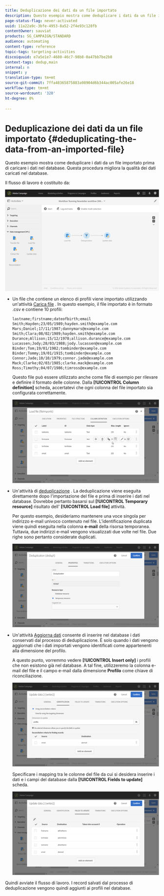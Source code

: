 ```yaml
---
title: Deduplicazione dei dati da un file importato
description: Questo esempio mostra come deduplicare i dati da un file importato prima di caricare i dati nel database.
page-status-flag: never-activated
uuid: 11a22a9c-3bfe-4953-8a52-2f4e93c128fb
contentOwner: sauviat
products: SG_CAMPAIGN/STANDARD
audience: automating
content-type: reference
topic-tags: targeting-activities
discoiquuid: e7a5e1e7-4680-46c7-98b8-0a47bb7be2b8
context-tags: dedup,main
internal: n
snippet: y
translation-type: tm+mt
source-git-commit: 7ffa48365875883a98904d6b344ac005afe26e18
workflow-type: tm+mt
source-wordcount: '328'
ht-degree: 0%

---
```



# Deduplicazione dei dati da un file importato {#deduplicating-the-data-from-an-imported-file}

Questo esempio mostra come deduplicare i dati da un file importato prima di caricare i dati nel database. Questa procedura migliora la qualità dei dati caricati nel database.

Il flusso di lavoro è costituito da:

![](assets/deduplication_example2_workflow.png)

* Un file che contiene un elenco di profili viene importato utilizzando un&#39;attività [Carica file](../../automating/using/load-file.md) . In questo esempio, il file importato è in formato .csv e contiene 10 profili:

   ```
   lastname;firstname;dateofbirth;email
   Smith;Hayden;23/05/1989;hayden.smith@example.com
   Mars;Daniel;17/11/1987;dannymars@example.com
   Smith;Clara;08/02/1989;hayden.smith@example.com
   Durance;Allison;15/12/1978;allison.durance@example.com
   Lucassen;Jody;28/03/1988;jody.lucassen@example.com
   Binder;Tom;19/01/1982;tombinder@example.com
   Binder;Tommy;19/01/1915;tombinder@example.com
   Connor;Jade;10/10/1979;connor.jade@example.com
   Mack;Clarke;02/03/1985;clarke.mack@example.com
   Ross;Timothy;04/07/1986;timross@example.com
   ```

   Questo file può essere utilizzato anche come file di esempio per rilevare e definire il formato delle colonne. Dalla **[!UICONTROL Column definition]** scheda, accertatevi che ogni colonna del file importato sia configurata correttamente.

   ![](assets/deduplication_example2_fileloading.png)

* Un&#39;attività di [deduplicazione](../../automating/using/deduplication.md) . La deduplicazione viene eseguita direttamente dopo l&#39;importazione del file e prima di inserire i dati nel database. Dovrebbe pertanto basarsi sul **[!UICONTROL Temporary resource]** risultato dell&#39; **[!UICONTROL Load file]** attività.

   Per questo esempio, desideriamo mantenere una voce singola per indirizzo e-mail univoco contenuto nel file. L’identificazione duplicata viene quindi eseguita nella colonna **e-mail** della risorsa temporanea. Tuttavia, due indirizzi e-mail vengono visualizzati due volte nel file. Due righe sono pertanto considerate duplicati.

   ![](assets/deduplication_example2_dedup.png)

* Un&#39;attività [Aggiorna dati](../../automating/using/update-data.md) consente di inserire nel database i dati conservati dal processo di deduplicazione. È solo quando i dati vengono aggiornati che i dati importati vengono identificati come appartenenti alla dimensione del profilo.

   A questo punto, vorremmo vedere **[!UICONTROL Insert only]** i profili che non esistono già nel database. A tal fine, utilizzeremo la colonna e-mail del file e il campo e-mail dalla dimensione **Profilo** come chiave di riconciliazione.

   ![](assets/deduplication_example2_writer1.png)

   Specificare i mapping tra le colonne del file da cui si desidera inserire i dati e i campi del database dalla **[!UICONTROL Fields to update]** scheda.

   ![](assets/deduplication_example2_writer2.png)

Quindi avviate il flusso di lavoro. I record salvati dal processo di deduplicazione vengono quindi aggiunti ai profili nel database.
